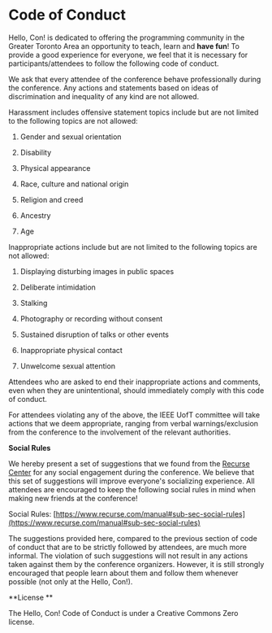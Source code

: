 # Code of Conduct

Hello, Con! is dedicated to offering the programming community in the Greater Toronto Area an opportunity to teach, learn and **have fun**! To provide a good experience for everyone, we feel that it is necessary for participants/attendees to follow the following code of conduct. 

We ask that every attendee of the conference behave professionally during the conference. Any actions and statements based on ideas of discrimination and inequality of any kind are not allowed.

Harassment includes offensive statement topics include but are not limited to the following topics are not allowed:

1. Gender and sexual orientation

2. Disability

3. Physical appearance

4. Race, culture and national origin

5. Religion and creed

6. Ancestry

7. Age

Inappropriate actions include but are not limited to the following topics are not allowed:

1. Displaying disturbing images in public spaces

2. Deliberate intimidation

3. Stalking

4. Photography or recording without consent

5. Sustained disruption of talks or other events

6. Inappropriate physical contact

7. Unwelcome sexual attention

Attendees who are asked to end their inappropriate actions and comments, even when they are unintentional, should immediately comply with this code of conduct.

For attendees violating any of the above, the IEEE UofT committee will take actions that we deem appropriate, ranging from verbal warnings/exclusion from the conference to the involvement of the relevant authorities.

**Social Rules**

We hereby present a set of suggestions that we found from the [Recurse Center](https://www.recurse.com/manual#sub-sec-social-rules) for any social engagement during the conference. We believe that this set of suggestions will improve everyone's socializing experience. All attendees are encouraged to keep the following social rules in mind when making new friends at the conference!

Social Rules: [https://www.recurse.com/manual#sub-sec-social-rules](https://www.recurse.com/manual#sub-sec-social-rules)

The suggestions provided here, compared to the previous section of code of conduct that are to be strictly followed by attendees, are much more informal. The violation of such suggestions will not result in any actions taken against them by the conference organizers. However, it is still strongly encouraged that people learn about them and follow them whenever possible (not only at the Hello, Con!).

**License **

The Hello, Con! Code of Conduct is under a Creative Commons Zero license. 

